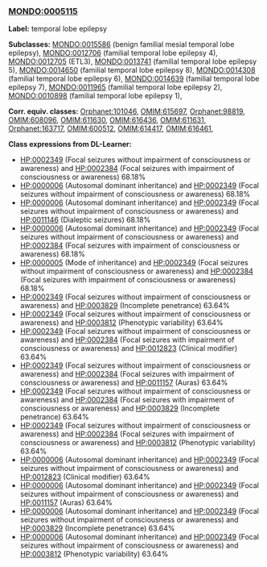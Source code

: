 
### [MONDO:0005115](http://purl.obolibrary.org/obo/MONDO_0005115)
**Label:** temporal lobe epilepsy

**Subclasses:** [MONDO:0015586](http://purl.obolibrary.org/obo/MONDO_0015586) (benign familial mesial temporal lobe epilepsy), [MONDO:0012706](http://purl.obolibrary.org/obo/MONDO_0012706) (familial temporal lobe epilepsy 4), [MONDO:0012705](http://purl.obolibrary.org/obo/MONDO_0012705) (ETL3), [MONDO:0013741](http://purl.obolibrary.org/obo/MONDO_0013741) (familial temporal lobe epilepsy 5), [MONDO:0014650](http://purl.obolibrary.org/obo/MONDO_0014650) (familial temporal lobe epilepsy 8), [MONDO:0014308](http://purl.obolibrary.org/obo/MONDO_0014308) (familial temporal lobe epilepsy 6), [MONDO:0014639](http://purl.obolibrary.org/obo/MONDO_0014639) (familial temporal lobe epilepsy 7), [MONDO:0011965](http://purl.obolibrary.org/obo/MONDO_0011965) (familial temporal lobe epilepsy 2), [MONDO:0010898](http://purl.obolibrary.org/obo/MONDO_0010898) (familial temporal lobe epilepsy 1), 

**Corr. equiv. classes:** [Orphanet:101046](http://www.orpha.net/ORDO/Orphanet_101046), [OMIM:615697](http://purl.obolibrary.org/obo/OMIM_615697), [Orphanet:98819](http://www.orpha.net/ORDO/Orphanet_98819), [OMIM:608096](http://purl.obolibrary.org/obo/OMIM_608096), [OMIM:611630](http://purl.obolibrary.org/obo/OMIM_611630), [OMIM:616436](http://purl.obolibrary.org/obo/OMIM_616436), [OMIM:611631](http://purl.obolibrary.org/obo/OMIM_611631), [Orphanet:163717](http://www.orpha.net/ORDO/Orphanet_163717), [OMIM:600512](http://purl.obolibrary.org/obo/OMIM_600512), [OMIM:614417](http://purl.obolibrary.org/obo/OMIM_614417), [OMIM:616461](http://purl.obolibrary.org/obo/OMIM_616461), 

**Class expressions from DL-Learner:**

- [HP:0002349](http://purl.obolibrary.org/obo/HP_0002349) (Focal seizures without impairment of consciousness or awareness) and [HP:0002384](http://purl.obolibrary.org/obo/HP_0002384) (Focal seizures with impairment of consciousness or awareness) 68.18%
- [HP:0000006](http://purl.obolibrary.org/obo/HP_0000006) (Autosomal dominant inheritance) and [HP:0002349](http://purl.obolibrary.org/obo/HP_0002349) (Focal seizures without impairment of consciousness or awareness) 68.18%
- [HP:0000006](http://purl.obolibrary.org/obo/HP_0000006) (Autosomal dominant inheritance) and [HP:0002349](http://purl.obolibrary.org/obo/HP_0002349) (Focal seizures without impairment of consciousness or awareness) and [HP:0011146](http://purl.obolibrary.org/obo/HP_0011146) (Dialeptic seizures) 68.18%
- [HP:0000006](http://purl.obolibrary.org/obo/HP_0000006) (Autosomal dominant inheritance) and [HP:0002349](http://purl.obolibrary.org/obo/HP_0002349) (Focal seizures without impairment of consciousness or awareness) and [HP:0002384](http://purl.obolibrary.org/obo/HP_0002384) (Focal seizures with impairment of consciousness or awareness) 68.18%
- [HP:0000005](http://purl.obolibrary.org/obo/HP_0000005) (Mode of inheritance) and [HP:0002349](http://purl.obolibrary.org/obo/HP_0002349) (Focal seizures without impairment of consciousness or awareness) and [HP:0002384](http://purl.obolibrary.org/obo/HP_0002384) (Focal seizures with impairment of consciousness or awareness) 68.18%
- [HP:0002349](http://purl.obolibrary.org/obo/HP_0002349) (Focal seizures without impairment of consciousness or awareness) and [HP:0003829](http://purl.obolibrary.org/obo/HP_0003829) (Incomplete penetrance) 63.64%
- [HP:0002349](http://purl.obolibrary.org/obo/HP_0002349) (Focal seizures without impairment of consciousness or awareness) and [HP:0003812](http://purl.obolibrary.org/obo/HP_0003812) (Phenotypic variability) 63.64%
- [HP:0002349](http://purl.obolibrary.org/obo/HP_0002349) (Focal seizures without impairment of consciousness or awareness) and [HP:0002384](http://purl.obolibrary.org/obo/HP_0002384) (Focal seizures with impairment of consciousness or awareness) and [HP:0012823](http://purl.obolibrary.org/obo/HP_0012823) (Clinical modifier) 63.64%
- [HP:0002349](http://purl.obolibrary.org/obo/HP_0002349) (Focal seizures without impairment of consciousness or awareness) and [HP:0002384](http://purl.obolibrary.org/obo/HP_0002384) (Focal seizures with impairment of consciousness or awareness) and [HP:0011157](http://purl.obolibrary.org/obo/HP_0011157) (Auras) 63.64%
- [HP:0002349](http://purl.obolibrary.org/obo/HP_0002349) (Focal seizures without impairment of consciousness or awareness) and [HP:0002384](http://purl.obolibrary.org/obo/HP_0002384) (Focal seizures with impairment of consciousness or awareness) and [HP:0003829](http://purl.obolibrary.org/obo/HP_0003829) (Incomplete penetrance) 63.64%
- [HP:0002349](http://purl.obolibrary.org/obo/HP_0002349) (Focal seizures without impairment of consciousness or awareness) and [HP:0002384](http://purl.obolibrary.org/obo/HP_0002384) (Focal seizures with impairment of consciousness or awareness) and [HP:0003812](http://purl.obolibrary.org/obo/HP_0003812) (Phenotypic variability) 63.64%
- [HP:0000006](http://purl.obolibrary.org/obo/HP_0000006) (Autosomal dominant inheritance) and [HP:0002349](http://purl.obolibrary.org/obo/HP_0002349) (Focal seizures without impairment of consciousness or awareness) and [HP:0012823](http://purl.obolibrary.org/obo/HP_0012823) (Clinical modifier) 63.64%
- [HP:0000006](http://purl.obolibrary.org/obo/HP_0000006) (Autosomal dominant inheritance) and [HP:0002349](http://purl.obolibrary.org/obo/HP_0002349) (Focal seizures without impairment of consciousness or awareness) and [HP:0011157](http://purl.obolibrary.org/obo/HP_0011157) (Auras) 63.64%
- [HP:0000006](http://purl.obolibrary.org/obo/HP_0000006) (Autosomal dominant inheritance) and [HP:0002349](http://purl.obolibrary.org/obo/HP_0002349) (Focal seizures without impairment of consciousness or awareness) and [HP:0003829](http://purl.obolibrary.org/obo/HP_0003829) (Incomplete penetrance) 63.64%
- [HP:0000006](http://purl.obolibrary.org/obo/HP_0000006) (Autosomal dominant inheritance) and [HP:0002349](http://purl.obolibrary.org/obo/HP_0002349) (Focal seizures without impairment of consciousness or awareness) and [HP:0003812](http://purl.obolibrary.org/obo/HP_0003812) (Phenotypic variability) 63.64%


